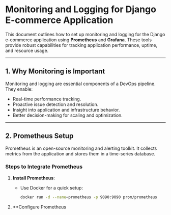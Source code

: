 # Monitoring and Logging for Django E-commerce Application

This document outlines how to set up monitoring and logging for the Django e-commerce application using **Prometheus** and **Grafana**. These tools provide robust capabilities for tracking application performance, uptime, and resource usage.

---

## **1. Why Monitoring is Important**
Monitoring and logging are essential components of a DevOps pipeline. They enable:
- Real-time performance tracking.
- Proactive issue detection and resolution.
- Insight into application and infrastructure behavior.
- Better decision-making for scaling and optimization.

---

## **2. Prometheus Setup**
Prometheus is an open-source monitoring and alerting toolkit. It collects metrics from the application and stores them in a time-series database.

### **Steps to Integrate Prometheus**
1. **Install Prometheus**:
   - Use Docker for a quick setup:
     ```bash
     docker run -d --name=prometheus -p 9090:9090 prom/prometheus
     ```

2. **Configure Prometheus
